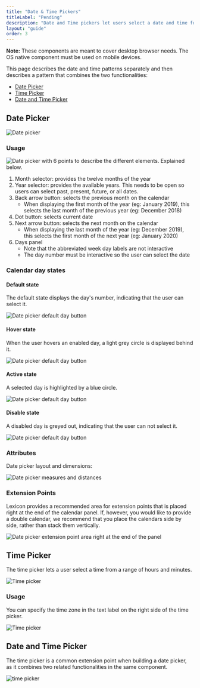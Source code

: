 ```yaml
---
title: "Date & Time Pickers"
titleLabel: "Pending"
description: "Date and Time pickers let users select a date and time for a form."
layout: "guide"
order: 3
---
```

**Note:** These components are meant to cover desktop browser needs. The OS native component must be used on mobile devices.

This page describes the date and time patterns separately and then describes a 
pattern that combines the two functionalities:

* [Date Picker](#date-picker)
* [Time Picker](#time-picker)
* [Date and Time Picker](#date-and-time-picker)

## Date Picker

![Date picker](/lexicon/images/Picker-date.jpg)


### Usage

![Date picker with 6 points to describe the different elements. Explained below.](/lexicon/images/Picker-date-desc.jpg)

1. Month selector: provides the twelve months of the year
2. Year selector: provides the available years. This needs to be open so users can select past, present, future, or all dates.
3. Back arrow button: selects the previous month on the calendar
    * When displaying the first month of the year (eg: January 2019), this selects the last month of the previous year (eg: December 2018)
4. Dot button: selects current date
5. Next arrow button: selects the next month on the calendar
    * When displaying the last month of the year (eg: December 2019), this selects the first month of the next year (eg: January 2020) 
6. Days panel
    * Note that the abbreviated week day labels are not interactive 
    * The day number must be interactive so the user can select the date


### Calendar day states

#### Default state

The default state displays the day's number, indicating that the user can select it.

![Date picker default day button](/lexicon/images/Picker-date-day-default.jpg)

#### Hover state

When the user hovers an enabled day, a light grey circle is displayed behind it.

![Date picker default day button](/lexicon/images/Picker-date-day-hover.jpg)

#### Active state

A selected day is highlighted by a blue circle.

![Date picker default day button](/lexicon/images/Picker-date-day-active.jpg)

#### Disable state

A disabled day is greyed out, indicating that the user can not select it.

![Date picker default day button](/lexicon/images/Picker-date-day-disabled.jpg)

### Attributes

Date picker layout and dimensions:

![Date picker measures and distances](/lexicon/images/Picker-date-measures.jpg)

### Extension Points

Lexicon provides a recommended area for extension points that is placed right at the end of the calendar panel. If, however, you would like to provide a double calendar, we recommend that you place the calendars side by side, rather than stack them vertically.

![Date picker extension point area right at the end of the panel](/lexicon/images/Picker-date-extension.jpg)

## Time Picker

The time picker lets a user select a time from a range of hours and minutes.

![Time picker](/lexicon/images/Picker-time.jpg)

### Usage

You can specify the time zone in the text label on the right side of the time picker.

![Time picker](/lexicon/images/Picker-time-zone.jpg)


## Date and Time Picker

The time picker is a common extension point when building a date picker, as it combines two related functionalities in the same component.

![time picker](/lexicon/images/Picker-date-time.jpg)
